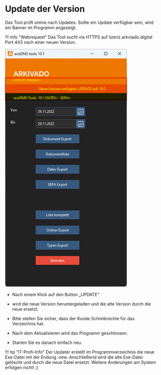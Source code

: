 # Update der Version

Das Tool prüft online nach Updates. Sollte ein Update verfügbar sein, wird ein Banner im Programm angezeigt.

!!! info "Webrequest"
    Das Tool sucht via HTTPS auf lizenz.arkviado.digital Port 443 nach einer neuen Version.

![Update verfügbar](../img/update.png)

- Nach einem Klick auf den Button „UPDATE“
- wird die neue Version heruntergeladen und die alte Version durch die neue ersetzt.

- Bitte stellen Sie sicher, dass der Kunde Schreibrechte für das Verzeichnis hat.
- Nach dem Aktualisieren wird das Programm geschlossen.
- Starten Sie es danach einfach neu.


!!! tip "IT-Profi-Info"
    Der Updater erstellt im Programmverzeichnis die neue Exe-Datei mit der Endung .new.
    Anschließend wird die alte Exe-Datei gelöscht und durch die neue Datei ersetzt.
    Weitere Änderungen am System erfolgen nicht! ;)
